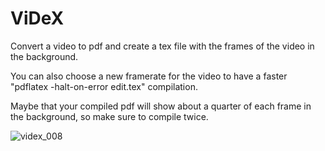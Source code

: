 # ViDeX
Convert a video to pdf and create a tex file with the frames of the video in the background.

You can also choose a new framerate for the video to have a faster "pdflatex -halt-on-error edit.tex" compilation.

Maybe that your compiled pdf will show about a quarter of each frame in the background, so make sure to compile twice. 

![videx_008](https://user-images.githubusercontent.com/114911243/218344211-24930beb-6f4d-45f8-8e66-0ad58dd9ff88.jpg)
